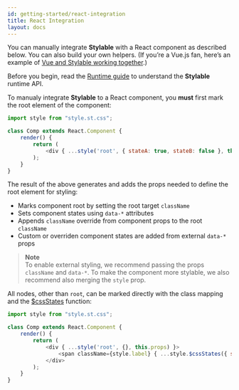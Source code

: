 ```yaml
---
id: getting-started/react-integration
title: React Integration
layout: docs
---
```


You can manually integrate **Stylable** with a React component as described below. You can also build your own helpers. (If you’re a Vue.js fan, here’s an example of [Vue and Stylable working together](https://github.com/wix-playground/stylable-vue-example).)

Before you begin, read the [Runtime guide](../guides/runtime.md) to understand the **Stylable** runtime API.

To manualy integrate **Stylable** to a React component, you **must** first mark the root element of the component:

```js
import style from "style.st.css";

class Comp extends React.Component {
    render() {
        return (
            <div { ...style('root', { stateA: true, stateB: false }, this.props) }></div>
        );
    }
}
```

The result of the above generates and adds the props needed to define the root element for styling:
* Marks component root by setting the root target `className`
* Sets component states using `data-*` attributes 
* Appends `className` override from component props to the root `className`
* Custom or overriden component states are added from external `data-*` props

> **Note**  
> To enable external styling, we recommend passing the props `className` and `data-*`. To make the component more stylable, we also recommend also merging the `style` prop.

All nodes, other than `root`, can be marked directly with the class mapping and the [$cssStates](../guides/runtime#custom-state-mapping) function:

```js
import style from "style.st.css";

class Comp extends React.Component {
    render() {
        return (
            <div { ...style('root', {}, this.props) }>
                <span className={style.label} { ...style.$cssStates({ stateA: true ) }></span>
            </div>
        );
    }
}
```
 

